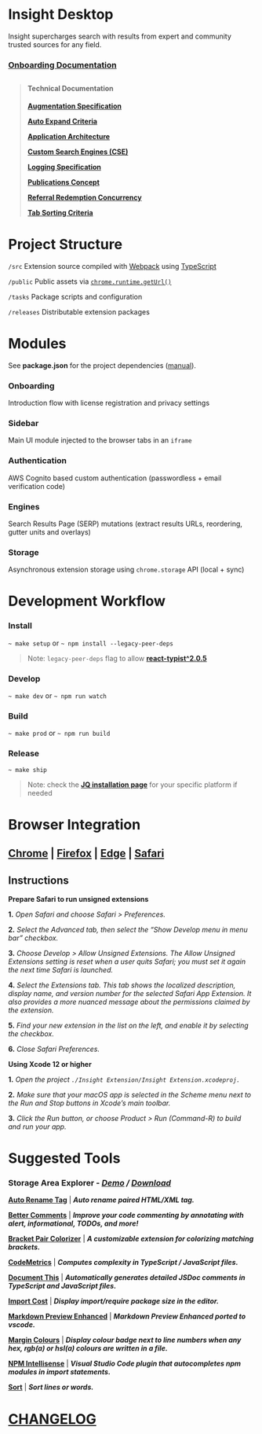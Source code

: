 # Insight Desktop

Insight supercharges search with results from expert and community trusted sources for any field.

### [Onboarding Documentation](https://coda.io/d/Onboarding_d-kosbxe-MK/Insight-Desktop-Onboarding_suk36#_lud9t)

> ##
> #### Technical Documentation
>
> __[Augmentation Specification](https://coda.io/d/Technical-Documentation_dVTEz9ECa5H/Augmentations-Spec_suGx8#_luk97)__
>
> __[Auto Expand Criteria](https://coda.io/d/Technical-Documentation_dVTEz9ECa5H/Desktop-Autoexpand-Criteria_suBc2#_lu-2V)__
>
> __[Application Architecture](docs/ARCHITECTURE.md)__
>
> __[Custom Search Engines (CSE)](https://coda.io/d/Technical-Documentation_dVTEz9ECa5H/Custom-Search-Engines_suGZG#_luABT)__
>
> __[Logging Specification](https://coda.io/d/Technical-Documentation_dVTEz9ECa5H/Desktop-Extension-Logging_sueRp#Events_tustj/r21)__
>
> __[Publications Concept](https://www.notion.so/lasoai/WebUrlAnswer-vs-WebUrl-vs-Publications-453a6d2bd8f24b2c8af3d48686ca9101)__
>
> __[Referral Redemption Concurrency](https://coda.io/d/Technical-Documentation_dVTEz9ECa5H/Referral-redemption-concurrency_suHzX#_lu6WV)__
>
> __[Tab Sorting Criteria](https://coda.io/d/Technical-Documentation_dVTEz9ECa5H/Subtab-Sorting_su95m#_lutd5)__
>
> ##

# Project Structure

 `/src`
 Extension source compiled with [Webpack](https://www.npmjs.com/package/webpack) using [TypeScript](https://www.typescriptlang.org/)

 `/public`
 Public assets via [`chrome.runtime.getUrl()`](https://developer.mozilla.org/en-US/docs/Mozilla/Add-ons/WebExtensions/API/runtime/getURL)

 `/tasks`
 Package scripts and configuration

 `/releases`
 Distributable extension packages

# Modules

See __package.json__ for the project dependencies ([manual](https://docs.npmjs.com/cli/v7/configuring-npm/package-json)).

### Onboarding

Introduction flow with license registration and privacy settings

### Sidebar

Main UI module injected to the browser tabs in an `iframe`

### Authentication

AWS Cognito based custom authentication (passwordless + email verification code)

### Engines

Search Results Page (SERP) mutations (extract results URLs, reordering, gutter units and overlays)

### Storage

Asynchronous extension storage using `chrome.storage` API (local + sync)

# Development Workflow

### Install

 `~ make setup`
or
 `~ npm install --legacy-peer-deps`

> Note: `legacy-peer-deps` flag to allow __[react-typist^2.0.5](https://www.npmjs.com/package/react-typist)__

### Develop
`~ make dev`
or
`~ npm run watch`

### Build
`~ make prod`
or
`~ npm run build`

### Release
`~ make ship`

> Note: check the __[JQ installation page](https://stedolan.github.io/jq/download/)__ for your specific platform if needed

# Browser Integration

 ## [Chrome](https://developer.chrome.com/docs/extensions/mv2/getstarted/) __|__ [Firefox](https://developer.mozilla.org/en-US/docs/Mozilla/Add-ons/WebExtensions/Your_first_WebExtension#installing) __|__ [Edge](https://docs.microsoft.com/en-us/microsoft-edge/extensions-chromium/getting-started/extension-sideloading#:~:text=Open%20the%20edge%3A%2F%2Fextensions,browser%2C%20and%20then%20selecting%20Extensions.&text=On%20the%20extension%20management%20page,bottom%20left%20of%20the%20page.&text=When%20installing%20your%20extension%20for%20the%20first%20time%2C%20choose%20Load%20Unpacked.) __|__ [Safari](https://developer.apple.com/documentation/safariservices/safari_app_extensions/building_a_safari_app_extension)

 ## Instructions
 __Prepare Safari to run unsigned extensions__

  __1.__ _Open Safari and choose Safari > Preferences._

 __2.__ _Select the Advanced tab, then select the “Show Develop menu in menu bar” checkbox._

 __3.__ _Choose Develop > Allow Unsigned Extensions. The Allow Unsigned Extensions setting is reset when a user quits Safari; you must set it again the next time Safari is launched._

 __4.__ _Select the Extensions tab. This tab shows the localized description, display name, and version number for the selected Safari App Extension. It also provides a more nuanced message about the permissions claimed by the extension._

 __5.__ _Find your new extension in the list on the left, and enable it by selecting the checkbox._

 __6.__ _Close Safari Preferences._

 __Using Xcode 12 or higher__

 __1.__ _Open the project `./Insight Extension/Insight Extension.xcodeproj.`_

 __2.__ _Make sure that your macOS app is selected in the Scheme menu next to the Run and Stop buttons in Xcode’s main toolbar._

 __3.__ _Click the Run button, or choose Product > Run (Command-R) to build and run your app._

# Suggested Tools

 ### __Storage Area Explorer__ - ___[Demo](https://share.getcloudapp.com/OAuPLDN2) / [Download](https://chrome.google.com/webstore/detail/storage-area-explorer/ocfjjjjhkpapocigimmppepjgfdecjkb?hl=en)___

 __[Auto Rename Tag](https://marketplace.visualstudio.com/items?itemName=formulahendry.auto-rename-tag)__ | ___Auto rename paired HTML/XML tag.___

 __[Better Comments](https://marketplace.visualstudio.com/items?itemName=aaron-bond.better-comments)__ | ___Improve your code commenting by annotating with alert, informational, TODOs, and more!___

 __[Bracket Pair Colorizer](https://marketplace.visualstudio.com/items?itemName=CoenraadS.bracket-pair-colorizer)__ | ___A customizable extension for colorizing matching brackets.___

 __[CodeMetrics](https://marketplace.visualstudio.com/items?itemName=kisstkondoros.vscode-codemetrics)__ | ___Computes complexity in TypeScript / JavaScript files.___

 __[Document This](https://marketplace.visualstudio.com/items?itemName=oouo-diogo-perdigao.docthis)__ |  ___Automatically generates detailed JSDoc comments in TypeScript and JavaScript files.___

 __[Import Cost](https://marketplace.visualstudio.com/items?itemName=wix.vscode-import-cost)__ | ___Display import/require package size in the editor.___

 __[Markdown Preview Enhanced](https://marketplace.visualstudio.com/items?itemName=shd101wyy.markdown-preview-enhanced)__ | ___Markdown Preview Enhanced ported to vscode.___

 __[Margin Colours](https://marketplace.visualstudio.com/items?itemName=chinchiheather.vscode-margin-colours)__ | ___Display colour badge next to line numbers when any hex, rgb(a) or hsl(a) colours are written in a file.___

 __[NPM Intellisense](https://marketplace.visualstudio.com/items?itemName=christian-kohler.npm-intellisense)__ | ___Visual Studio Code plugin that autocompletes npm modules in import statements.___

 __[Sort](https://marketplace.visualstudio.com/items?itemName=henriiik.vscode-sort)__ | ___Sort lines or words.___

# [CHANGELOG](CHANGELOG.md)